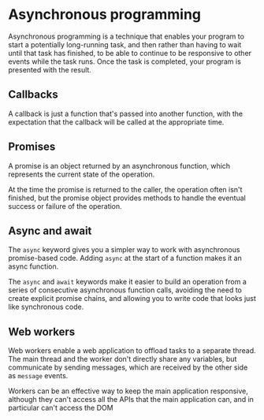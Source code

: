 # Asynchronous programming 

Asynchronous programming is a technique that enables your program to start a potentially long-running task, and then rather than having to wait until that task has finished, to be able to continue to be responsive to other events while the task runs. Once the task is completed, your program is presented with the result.


## Callbacks

A callback is just a function that's passed into another function, with the expectation that the callback will be called at the appropriate time.


## Promises

A promise is an object returned by an asynchronous function, which represents the current state of the operation. 

At the time the promise is returned to the caller, the operation often isn't finished, but the promise object provides methods to handle the eventual success or failure of the operation.


## Async and await

The `async` keyword gives you a simpler way to work with asynchronous promise-based code. Adding `async` at the start of a function makes it an async function.

The `async` and `await` keywords make it easier to build an operation from a series of consecutive asynchronous function calls, avoiding the need to create explicit promise chains, and allowing you to write code that looks just like synchronous code.


## Web workers

 Web workers enable a web application to offload tasks to a separate thread. The main thread and the worker don't directly share any variables, but communicate by sending messages, which are received by the other side as `message` events.

Workers can be an effective way to keep the main application responsive, although they can't access all the APIs that the main application can, and in particular can't access the DOM


